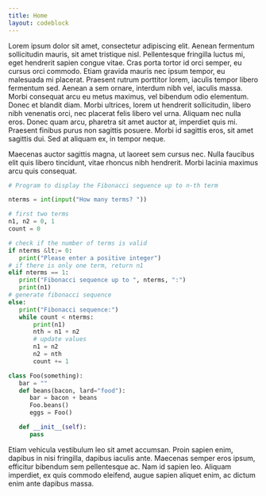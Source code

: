 ```yaml
---
title: Home
layout: codeblock
---
```


Lorem ipsum dolor sit amet, consectetur adipiscing elit. Aenean fermentum sollicitudin mauris, sit amet tristique nisl. Pellentesque fringilla luctus mi, eget hendrerit sapien congue vitae. Cras porta tortor id orci semper, eu cursus orci commodo. Etiam gravida mauris nec ipsum tempor, eu malesuada mi placerat. Praesent rutrum porttitor lorem, iaculis tempor libero fermentum sed. Aenean a sem ornare, interdum nibh vel, iaculis massa. Morbi consequat arcu eu metus maximus, vel bibendum odio elementum. Donec et blandit diam. Morbi ultrices, lorem ut hendrerit sollicitudin, libero nibh venenatis orci, nec placerat felis libero vel urna. Aliquam nec nulla eros. Donec quam arcu, pharetra sit amet auctor at, imperdiet quis mi. Praesent finibus purus non sagittis posuere. Morbi id sagittis eros, sit amet sagittis dui. Sed at aliquam ex, in tempor neque.

Maecenas auctor sagittis magna, ut laoreet sem cursus nec. Nulla faucibus elit quis libero tincidunt, vitae rhoncus nibh hendrerit. Morbi lacinia maximus arcu quis consequat.

```python
# Program to display the Fibonacci sequence up to n-th term

nterms = int(input("How many terms? "))

# first two terms
n1, n2 = 0, 1
count = 0

# check if the number of terms is valid
if nterms &lt;= 0:
   print("Please enter a positive integer")
# if there is only one term, return n1
elif nterms == 1:
   print("Fibonacci sequence up to ", nterms, ":")
   print(n1)
# generate fibonacci sequence
else:
   print("Fibonacci sequence:")
   while count < nterms:
       print(n1)
       nth = n1 + n2
       # update values
       n1 = n2
       n2 = nth
       count += 1

class Foo(something):
   bar = ""
   def beans(bacon, lard="food"):
      bar = bacon + beans
      Foo.beans()
      eggs = Foo()

   def __init__(self):
      pass

```

Etiam vehicula vestibulum leo sit amet accumsan. Proin sapien enim, dapibus in nisi fringilla, dapibus iaculis ante. Maecenas semper eros ipsum, efficitur bibendum sem pellentesque ac. Nam id sapien leo. Aliquam imperdiet, ex quis commodo eleifend, augue sapien aliquet enim, ac dictum enim ante dapibus massa.

